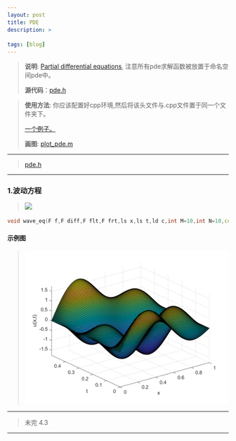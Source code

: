 ```yaml
---
layout: post
title: PDE
description: >
  
tags: [blog]
---
```


>**说明**: [Partial differential equations](https://github.com/SekaiGao/PDE),
>注意所有pde求解函数被放置于命名空间pde中。
>
>**源代码**：[pde.h](https://github.com/SekaiGao/PDE/blob/main/pde.h)

>**使用方法**: 你应该配置好cpp环境,然后将该头文件与.cpp文件置于同一个文件夹下。
>
>[一个例子。](https://github.com/SekaiGao/PDE/blob/main/example.cpp)
>
>**画图**: [plot_pde.m](https://github.com/SekaiGao/PDE/blob/main/plot_pde.m)

***
>[pde.h](https://github.com/SekaiGao/PDE/blob/main/pde.h)

***

### 1.波动方程

>![](https://latex.codecogs.com/svg.image?\frac{\partial^2&space;u}{\partial&space;t^2}=c^2\frac{\partial^2&space;u}{\partial&space;x^2})

```cpp
void wave_eq(F f,F diff,F flt,F frt,ls x,ls t,ld c,int M=10,int N=10,const char*file="wave.csv")
```
#### 示例图
>![](https://github.com/SekaiGao/PDE/blob/main/h100k200.png)
<!-- <<img src=https://github.com/SekaiGao/PDE/blob/main/h100k200.png width=60% /> -->

***
>未完 4.3

***
